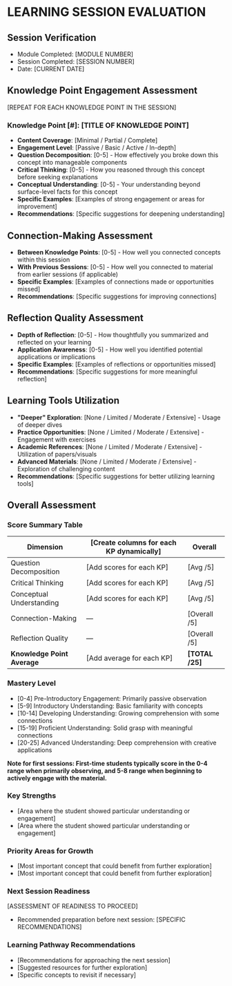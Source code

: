 # LEARNING SESSION EVALUATION

## Session Verification
- Module Completed: [MODULE NUMBER]
- Session Completed: [SESSION NUMBER]
- Date: [CURRENT DATE]

## Knowledge Point Engagement Assessment

[REPEAT FOR EACH KNOWLEDGE POINT IN THE SESSION]

### Knowledge Point [#]: [TITLE OF KNOWLEDGE POINT]
- **Content Coverage**: [Minimal / Partial / Complete]
- **Engagement Level**: [Passive / Basic / Active / In-depth]
- **Question Decomposition**: [0-5] - How effectively you broke down this concept into manageable components
- **Critical Thinking**: [0-5] - How you reasoned through this concept before seeking explanations
- **Conceptual Understanding**: [0-5] - Your understanding beyond surface-level facts for this concept
- **Specific Examples**: [Examples of strong engagement or areas for improvement]
- **Recommendations**: [Specific suggestions for deepening understanding]

## Connection-Making Assessment
- **Between Knowledge Points**: [0-5] - How well you connected concepts within this session
- **With Previous Sessions**: [0-5] - How well you connected to material from earlier sessions (if applicable)
- **Specific Examples**: [Examples of connections made or opportunities missed]
- **Recommendations**: [Specific suggestions for improving connections]

## Reflection Quality Assessment
- **Depth of Reflection**: [0-5] - How thoughtfully you summarized and reflected on your learning
- **Application Awareness**: [0-5] - How well you identified potential applications or implications
- **Specific Examples**: [Examples of reflections or opportunities missed]
- **Recommendations**: [Specific suggestions for more meaningful reflection]

## Learning Tools Utilization
- **"Deeper" Exploration**: [None / Limited / Moderate / Extensive] - Usage of deeper dives
- **Practice Opportunities**: [None / Limited / Moderate / Extensive] - Engagement with exercises
- **Academic References**: [None / Limited / Moderate / Extensive] - Utilization of papers/visuals
- **Advanced Materials**: [None / Limited / Moderate / Extensive] - Exploration of challenging content
- **Recommendations**: [Specific suggestions for better utilizing learning tools]

## Overall Assessment

### Score Summary Table

| Dimension | [Create columns for each KP dynamically] | Overall |
|-----------|------------------------------------------|---------|
| Question Decomposition | [Add scores for each KP] | [Avg /5] |
| Critical Thinking | [Add scores for each KP] | [Avg /5] |
| Conceptual Understanding | [Add scores for each KP] | [Avg /5] |
| Connection-Making | — | [Overall /5] |
| Reflection Quality | — | [Overall /5] |
| **Knowledge Point Average** | [Add average for each KP] | **[TOTAL /25]** |

### Mastery Level
- [0-4] Pre-Introductory Engagement: Primarily passive observation
- [5-9] Introductory Understanding: Basic familiarity with concepts
- [10-14] Developing Understanding: Growing comprehension with some connections
- [15-19] Proficient Understanding: Solid grasp with meaningful connections
- [20-25] Advanced Understanding: Deep comprehension with creative applications

**Note for first sessions: First-time students typically score in the 0-4 range when primarily observing, and 5-8 range when beginning to actively engage with the material.**

### Key Strengths
- [Area where the student showed particular understanding or engagement]
- [Area where the student showed particular understanding or engagement]

### Priority Areas for Growth
- [Most important concept that could benefit from further exploration]
- [Most important concept that could benefit from further exploration]

### Next Session Readiness
[ASSESSMENT OF READINESS TO PROCEED]
- Recommended preparation before next session: [SPECIFIC RECOMMENDATIONS]

### Learning Pathway Recommendations
- [Recommendations for approaching the next session]
- [Suggested resources for further exploration]
- [Specific concepts to revisit if necessary]
